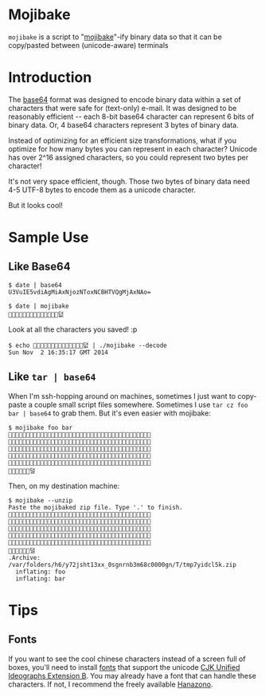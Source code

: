 Mojibake
========

`mojibake` is a script to "[mojibake]"-ify binary data so that it can be copy/pasted between (unicode-aware) terminals  

[mojibake]: http://en.wikipedia.org/wiki/Mojibake

Introduction
============

The [base64] format was designed to encode binary data within a set of characters that were safe for (text-only) e-mail. It was designed to be reasonably efficient -- each 8-bit base64 character can represent 6 bits of binary data. Or, 4 base64 characters represent 3 bytes of binary data.

Instead of optimizing for an efficient size transformations, what if you optimize for how many bytes you can represent in each character? Unicode has over 2^16 assigned characters, so you could represent two bytes per character!

It's not very space efficient, though. Those two bytes of binary data need 4-5 UTF-8 bytes to encode them as a unicode character. 

But it looks cool!

[base64]: http://en.wikipedia.org/wiki/Base64

Sample Use
==========

Like Base64
----------

~~~
$ date | base64
U3VuIE5vdiAgMiAxNjozNToxNCBHTVQgMjAxNAo=

$ date | mojibake 
𥍵𦸠𤹯𧘠𢀲𢀱𣘺𣌵𣨱𣜠𤝍𥐠𣈰𣄴덦
~~~

Look at all the characters you saved!  :p

~~~
$ echo 𥍵𦸠𤹯𧘠𢀲𢀱𣘺𣌵𣨱𣜠𤝍𥐠𣈰𣄴덦 | ./mojibake --decode
Sun Nov  2 16:35:17 GMT 2014
~~~

Like `tar | base64`
-------------------

When I'm ssh-hopping around on machines, sometimes I just want to copy-paste a couple small script files somewhere. Sometimes I use `tar cz foo bar | base64` to grab them.  But it's even easier with mojibake:

~~~
$ mojibake foo bar 
𥁋𠌄𡐀𠠀𠠀隭𦉅𠀀𠀀𠀀𠀀𠸀𠀀𠌀𡰀𦙯𦽕𥐉𠀃𤉞𥙔𨁞𥙔𧕸𠬀𠄄鰪𠀀𠐔𠀀𠃳𤣍烲繺𢣏𢿊𤥑謫𠁐𤬇
𠠘乾𧬐𠀀𠀎𠀀𠁐𤬃𠐔𠀈𠀈𠀉𨕢𤔀𠀀𠀀𠀀𠁓𠀀𠀃𠀜𠁢𦅲𥕔𠤀𠍲𥹖𥒀𥹖𥑵𧠋𠀁𠓵𠄀𠀄𡐀𠀀𢗊堶𨀰
𠰄柇𢥾𠉗𢱁𤏅𠈆𡳙𥈒𪌸𢣫𡎉鶝𨜊嘏𠌩𩬄𨙊𤖟万𤈊𥝘枧𥪻𤹾𤏠𨦈堤𢎄𠵜𧃲𠷮𧍙砛𠅐𤬇𠢣𥤀靴𠀀
𠁓𠀀𠁐𤬁𠈞𠌔𠀈𠀈𠃯𨑢𤔘乾𧬐𠀀𠀎𠀀𠀃𠀘𠀀𠀀𠀁𠀀𠂤𨄀𠀀𠁦𦽯𥕔𠔀𠍂𥹖𥑵𧠋𠀁𠓵𠄀𠀄𡐀𠀀𥁋
𠄂𡸃𡐀𠠀𠠀𠦅𦉅𪍙𠃰𤬀𠀀𥌀𠀀𠌀𡠀𠀀𠀀𠄀𠀀𪒁𥴀𠀀𦉡𧉕𥐅𠀃𧉞𥙔𧕸𠬀𠄄鰪𠀀𠐔𠀀𠁐𤬅𠘀𠀀𠀂
𠀂𠂒𠀀𠃵𠀀𠀀덜
~~~

Then, on my destination machine: 

~~~
$ mojibake --unzip 
Paste the mojibaked zip file. Type '.' to finish.
𥁋𠌄𡐀𠠀𠠀隭𦉅𠀀𠀀𠀀𠀀𠸀𠀀𠌀𡰀𦙯𦽕𥐉𠀃𤉞𥙔𨁞𥙔𧕸𠬀𠄄鰪𠀀𠐔𠀀𠃳𤣍烲繺𢣏𢿊𤥑謫𠁐𤬇
𠠘乾𧬐𠀀𠀎𠀀𠁐𤬃𠐔𠀈𠀈𠀉𨕢𤔀𠀀𠀀𠀀𠁓𠀀𠀃𠀜𠁢𦅲𥕔𠤀𠍲𥹖𥒀𥹖𥑵𧠋𠀁𠓵𠄀𠀄𡐀𠀀𢗊堶𨀰
𠰄柇𢥾𠉗𢱁𤏅𠈆𡳙𥈒𪌸𢣫𡎉鶝𨜊嘏𠌩𩬄𨙊𤖟万𤈊𥝘枧𥪻𤹾𤏠𨦈堤𢎄𠵜𧃲𠷮𧍙砛𠅐𤬇𠢣𥤀靴𠀀
𠁓𠀀𠁐𤬁𠈞𠌔𠀈𠀈𠃯𨑢𤔘乾𧬐𠀀𠀎𠀀𠀃𠀘𠀀𠀀𠀁𠀀𠂤𨄀𠀀𠁦𦽯𥕔𠔀𠍂𥹖𥑵𧠋𠀁𠓵𠄀𠀄𡐀𠀀𥁋
𠄂𡸃𡐀𠠀𠠀𠦅𦉅𪍙𠃰𤬀𠀀𥌀𠀀𠌀𡠀𠀀𠀀𠄀𠀀𪒁𥴀𠀀𦉡𧉕𥐅𠀃𧉞𥙔𧕸𠬀𠄄鰪𠀀𠐔𠀀𠁐𤬅𠘀𠀀𠀂
𠀂𠂒𠀀𠃵𠀀𠀀덜
.Archive:  /var/folders/h6/y72jsht13xx_0sgnrnb3m68c0000gn/T/tmp7yidcl5k.zip
  inflating: foo                     
  inflating: bar                     
~~~

Tips
====

Fonts
-----

If you want to see the cool chinese characters instead of a screen full of boxes, 
you'll need to install [fonts] that support the unicode [CJK Unified Ideographs Extension B][CJKeB]. You may already have a font that can handle these characters. If not, I recommend the freely available [Hanazono]. 

[Hanazono]: http://fonts.jp/hanazono/
[fonts]: http://en.wikipedia.org/wiki/List_of_CJK_fonts
[CJKeB]: http://en.wikipedia.org/wiki/CJK_Unified_Ideographs_Extension_B




